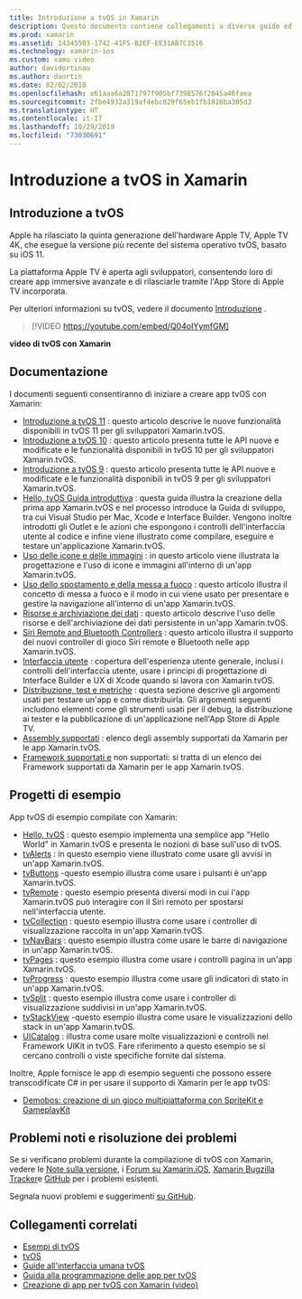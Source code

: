 ```yaml
---
title: Introduzione a tvOS in Xamarin
description: Questo documento contiene collegamenti a diverse guide ed esempi che illustrano come creare app tvOS con Xamarin. Le guide illustrano varie funzionalità, ad esempio lo sviluppo dell'interfaccia utente, l'archiviazione dei dati, le icone e altro ancora.
ms.prod: xamarin
ms.assetid: 14345503-1742-41F5-B2EF-EE31AB7C3516
ms.technology: xamarin-ios
ms.custom: xamu-video
author: davidortinau
ms.author: daortin
ms.date: 02/02/2018
ms.openlocfilehash: e61aaa6a2071797f905bf7398576f2045a46faea
ms.sourcegitcommit: 2fbe4932a319af4ebc829f65eb1fb1816ba305d3
ms.translationtype: HT
ms.contentlocale: it-IT
ms.lasthandoff: 10/29/2019
ms.locfileid: "73030691"
---
```

# <a name="introduction-to-tvos-in-xamarin"></a>Introduzione a tvOS in Xamarin

## <a name="introducing-tvos"></a>Introduzione a tvOS

Apple ha rilasciato la quinta generazione dell'hardware Apple TV, Apple TV 4K, che esegue la versione più recente del sistema operativo tvOS, basato su iOS 11.

La piattaforma Apple TV è aperta agli sviluppatori, consentendo loro di creare app immersive avanzate e di rilasciarle tramite l'App Store di Apple TV incorporata.

Per ulteriori informazioni su tvOS, vedere il documento [Introduzione](~/ios/tvos/get-started/index.md) .

> [!VIDEO https://youtube.com/embed/Q04oIYymfGM]

**video di tvOS con Xamarin**

## <a name="documentation"></a>Documentazione

I documenti seguenti consentiranno di iniziare a creare app tvOS con Xamarin:

- [Introduzione a tvOS 11](~/ios/tvos/platform/introduction-to-tvos11.md) : questo articolo descrive le nuove funzionalità disponibili in tvOS 11 per gli sviluppatori Xamarin.tvOS.
- [Introduzione a tvOS 10](~/ios/tvos/platform/introduction-to-tvos10/index.md) : questo articolo presenta tutte le API nuove e modificate e le funzionalità disponibili in tvOS 10 per gli sviluppatori Xamarin.tvOS.
- [Introduzione a tvOS 9](~/ios/tvos/platform/tvos9.md) : questo articolo presenta tutte le API nuove e modificate e le funzionalità disponibili in tvOS 9 per gli sviluppatori Xamarin.tvOS. 
- [Hello, tvOS Guida introduttiva](~/ios/tvos/get-started/hello-tvos.md) : questa guida illustra la creazione della prima app Xamarin.tvOS e nel processo introduce la Guida di sviluppo, tra cui Visual Studio per Mac, Xcode e Interface Builder. Vengono inoltre introdotti gli Outlet e le azioni che espongono i controlli dell'interfaccia utente al codice e infine viene illustrato come compilare, eseguire e testare un'applicazione Xamarin.tvOS.
- [Uso delle icone e delle immagini](~/ios/tvos/app-fundamentals/icons-images.md) : in questo articolo viene illustrata la progettazione e l'uso di icone e immagini all'interno di un'app Xamarin.tvOS.
- [Uso dello spostamento e della messa a fuoco](~/ios/tvos/app-fundamentals/navigation-focus.md) : questo articolo illustra il concetto di messa a fuoco e il modo in cui viene usato per presentare e gestire la navigazione all'interno di un'app Xamarin.tvOS.
- [Risorse e archiviazione dei dati](~/ios/tvos/app-fundamentals/resources-data-storage.md) : questo articolo descrive l'uso delle risorse e dell'archiviazione dei dati persistente in un'app Xamarin.tvOS.
- [Siri Remote and Bluetooth Controllers](~/ios/tvos/platform/remote-bluetooth.md) : questo articolo illustra il supporto dei nuovi controller di gioco Siri remote e Bluetooth nelle app Xamarin.tvOS.
- [Interfaccia utente](~/ios/tvos/user-interface/index.md) : copertura dell'esperienza utente generale, inclusi i controlli dell'interfaccia utente, usare i principi di progettazione di Interface Builder e UX di Xcode quando si lavora con Xamarin.tvOS.
- [Distribuzione, test e metriche](~/ios/tvos/deploy-test/index.md) : questa sezione descrive gli argomenti usati per testare un'app e come distribuirla. Gli argomenti seguenti includono elementi come gli strumenti usati per il debug, la distribuzione ai tester e la pubblicazione di un'applicazione nell'App Store di Apple TV.
- [Assembly supportati](~/ios/tvos/internals/assemblies.md) : elenco degli assembly supportati da Xamarin per le app Xamarin.tvOS.
- [Framework supportati e](~/ios/tvos/internals/frameworks.md) non supportati: si tratta di un elenco dei Framework supportati da Xamarin per le app Xamarin.tvOS.

## <a name="sample-projects"></a>Progetti di esempio

App tvOS di esempio compilate con Xamarin:

- [Hello, tvOS](https://docs.microsoft.com/samples/xamarin/ios-samples/tvos-hello-tvos) : questo esempio implementa una semplice app "Hello World" in Xamarin.tvOS e presenta le nozioni di base sull'uso di tvOS.
- [tvAlerts](https://docs.microsoft.com/samples/xamarin/ios-samples/tvos-tvalerts) : in questo esempio viene illustrato come usare gli avvisi in un'app Xamarin.tvOS.
- [tvButtons](https://docs.microsoft.com/samples/xamarin/ios-samples/tvos-tvbuttons) -questo esempio illustra come usare i pulsanti è un'app Xamarin.tvOS.
- [tvRemote](https://docs.microsoft.com/samples/xamarin/ios-samples/tvos-tvremote) : questo esempio presenta diversi modi in cui l'app Xamarin.tvOS può interagire con il Siri remoto per spostarsi nell'interfaccia utente.
- [tvCollection](https://docs.microsoft.com/samples/xamarin/ios-samples/tvos-tvcollection) : questo esempio illustra come usare i controller di visualizzazione raccolta in un'app Xamarin.tvOS.
- [tvNavBars](https://docs.microsoft.com/samples/xamarin/ios-samples/tvos-tvnavbars) : questo esempio illustra come usare le barre di navigazione in un'app Xamarin.tvOS.
- [tvPages](https://docs.microsoft.com/samples/xamarin/ios-samples/tvos-tvpages) : questo esempio illustra come usare i controlli pagina in un'app Xamarin.tvOS.
- [tvProgress](https://docs.microsoft.com/samples/xamarin/ios-samples/tvos-tvprogress) : questo esempio illustra come usare gli indicatori di stato in un'app Xamarin.tvOS.
- [tvSplit](https://docs.microsoft.com/samples/xamarin/ios-samples/tvos-tvsplit) : questo esempio illustra come usare i controller di visualizzazione suddivisi in un'app Xamarin.tvOS.
- [tvStackView](https://docs.microsoft.com/samples/xamarin/ios-samples/tvos-tvstackview) -questo esempio illustra come usare le visualizzazioni dello stack in un'app Xamarin.tvOS.
- [UICatalog](https://docs.microsoft.com/samples/xamarin/ios-samples/tvos-uicatalog) : illustra come usare molte visualizzazioni e controlli nel Framework UIKit in tvOS. Fare riferimento a questo esempio se si cercano controlli o viste specifiche fornite dal sistema.

Inoltre, Apple fornisce le app di esempio seguenti che possono essere transcodificate C# in per usare il supporto di Xamarin per le app tvOS:

- [Demobos: creazione di un gioco multipiattaforma con SpriteKit e GameplayKit](https://developer.apple.com/library/prerelease/tvos/samplecode/DemoBots/)

## <a name="known-issues-and-troubleshooting"></a>Problemi noti e risoluzione dei problemi

Se si verificano problemi durante la compilazione di tvOS con Xamarin, vedere le [Note sulla versione](https://docs.microsoft.com/xamarin/ios/release-notes/), i [Forum su Xamarin.iOS](https://forums.xamarin.com/categories/ios), [Xamarin Bugzilla Tracker](https://bugzilla.xamarin.com/query.cgi?product=iOS)e [GitHub](https://github.com/xamarin/xamarin-macios/issues) per i problemi esistenti.

Segnala nuovi problemi e suggerimenti [su GitHub](https://github.com/xamarin/xamarin-macios/issues).

## <a name="related-links"></a>Collegamenti correlati

- [Esempi di tvOS](https://docs.microsoft.com/samples/browse/?products=xamarin&term=Xamarin.iOS+tvOS)
- [tvOS](https://developer.apple.com/tvos/)
- [Guide all'interfaccia umana tvOS](https://developer.apple.com/tvos/human-interface-guidelines/)
- [Guida alla programmazione delle app per tvOS](https://developer.apple.com/library/prerelease/tvos/documentation/General/Conceptual/AppleTV_PG/)
- [Creazione di app per tvOS con Xamarin (video)](https://university.xamarin.com/lightninglectures/tvos-with-xamarin)
